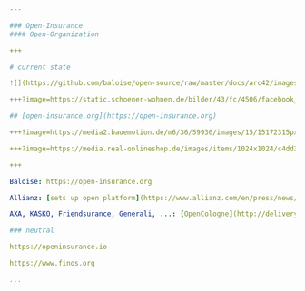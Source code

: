 ```yaml
---

### Open-Insurance
#### Open-Organization

+++

# current state

![](https://github.com/baloise/open-source/raw/master/docs/arc42/images/os-maturity-model.png)

+++?image=https://static.schoener-wohnen.de/bilder/43/fc/4506/facebook_image/umzug-renovieren.jpg&size=contain

## [open-insurance.org](https://open-insurance.org)

+++?image=https://media2.bauemotion.de/m6/36/59936/images/15/15172315px1440x1294.jpg&size=contain

+++?image=https://media.real-onlineshop.de/images/items/1024x1024/c4dd3a9e5fc681b18f9d492f11553246.jpg&size=contain

+++

Baloise: https://open-insurance.org

Allianz: [sets up open platform](https://www.allianz.com/en/press/news/business/insurance/180129-allianz-sets-up-open-platform.html)

AXA, KASKO, Friendsurance, Generali, ...: [OpenCologne](http://deliverythinking.com/insurance-to-stay/)

### neutral

https://openinsurance.io

https://www.finos.org

...
```

